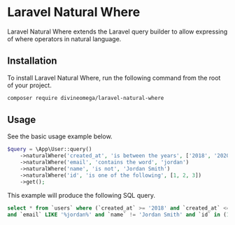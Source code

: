 # Laravel Natural Where

Laravel Natural Where extends the Laravel query builder to allow expressing of 
where operators in natural language.

## Installation

To install Laravel Natural Where, run the following command from the
root of your project.

```bash
composer require divineomega/laravel-natural-where
```

## Usage

See the basic usage example below.

```php
$query = \App\User::query()
    ->naturalWhere('created_at', 'is between the years', ['2018', '2020'])
    ->naturalWhere('email', 'contains the word', 'jordan')
    ->naturalWhere('name', 'is not', 'Jordan Smith')
    ->naturalWhere('id', 'is one of the following', [1, 2, 3])
    ->get();
```

This example will produce the following SQL query.

```sql
select * from `users` where (`created_at` >= '2018' and `created_at` <= '2020') 
and `email` LIKE '%jordan%' and `name` != 'Jordan Smith' and `id` in (1, 2, 3)
```